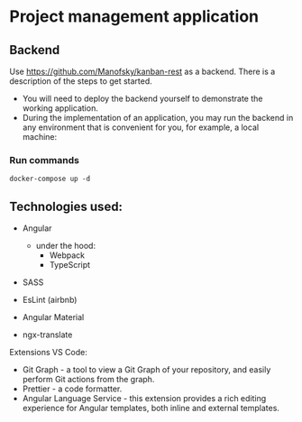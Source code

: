 # Project management application

## Backend

Use https://github.com/Manofsky/kanban-rest as a backend.
There is a description of the steps to get started.

- You will need to deploy the backend yourself to demonstrate the working application.
- During the implementation of an application, you may run the backend in any environment that is convenient for you, for example, a local machine:

### Run commands

```
docker-compose up -d
```

## Technologies used:

- Angular

  - under the hood:
    - Webpack
    - TypeScript

- SASS
- EsLint (airbnb)
- Angular Material
- ngx-translate

Extensions VS Code:

- Git Graph - a tool to view a Git Graph of your repository, and easily perform Git actions from the graph.
- Prettier - a code formatter.
- Angular Language Service - this extension provides a rich editing experience for Angular templates, both inline and external templates.
